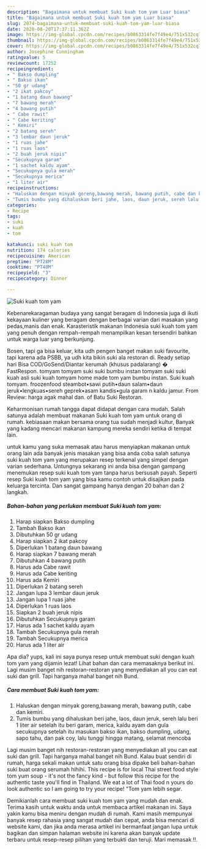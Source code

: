 ```yaml
---
description: "Bagaimana untuk membuat Suki kuah tom yam Luar biasa"
title: "Bagaimana untuk membuat Suki kuah tom yam Luar biasa"
slug: 2074-bagaimana-untuk-membuat-suki-kuah-tom-yam-luar-biasa
date: 2020-08-20T17:37:11.362Z
image: https://img-global.cpcdn.com/recipes/b0863314fe7f49e4/751x532cq70/suki-kuah-tom-yam-foto-resep-utama.jpg
thumbnail: https://img-global.cpcdn.com/recipes/b0863314fe7f49e4/751x532cq70/suki-kuah-tom-yam-foto-resep-utama.jpg
cover: https://img-global.cpcdn.com/recipes/b0863314fe7f49e4/751x532cq70/suki-kuah-tom-yam-foto-resep-utama.jpg
author: Josephine Cunningham
ratingvalue: 5
reviewcount: 17252
recipeingredient:
- " Bakso dumpling"
- " Bakso ikan"
- "50 gr udang"
- "2 ikat pakcoy"
- "1 batang daun bawang"
- "7 bawang merah"
- "4 bawang putih"
- " Cabe rawit"
- " Cabe keriting"
- " Kemiri"
- "2 batang sereh"
- "3 lembar daun jeruk"
- "1 ruas jahe"
- "1 ruas laos"
- "2 buah jeruk nipis"
- "Secukupnya garam"
- "1 sachet kaldu ayam"
- "Secukupnya gula merah"
- "Secukupnya merica"
- "1 liter air"
recipeinstructions:
- "Haluskan dengan minyak goreng,bawang merah, bawang putih, cabe dan kemiri."
- "Tumis bumbu yang dihaluskan beri jahe, laos, daun jeruk, sereh lalu beri 1 liter air setelah itu beri garam, merica, kaldu ayam dan gula secukupnya setelah itu masukan bakso ikan, bakso dumpling, udang, sapo tahu, dan pak coy, lalu tunggi hingga matang, selamat mencoba"
categories:
- Recipe
tags:
- suki
- kuah
- tom

katakunci: suki kuah tom 
nutrition: 174 calories
recipecuisine: American
preptime: "PT28M"
cooktime: "PT48M"
recipeyield: "3"
recipecategory: Dinner

---
```



![Suki kuah tom yam](https://img-global.cpcdn.com/recipes/b0863314fe7f49e4/751x532cq70/suki-kuah-tom-yam-foto-resep-utama.jpg)

Kebenarekaragaman budaya yang sangat beragam di Indonesia juga di ikuti kekayaan kuliner yang beragam dengan berbagai varian dari masakan yang pedas,manis dan enak. Karasteristik makanan Indonesia suki kuah tom yam yang penuh dengan rempah-rempah menampilkan kesan tersendiri bahkan untuk warga luar yang berkunjung.


Bosen, tapi ga bisa keluar, kita udh pengen banget makan suki favourite, tapi karena ada PSBB, ya udh kita bikin suki ala restoran di. Ready setiap hari Bisa COD/GoSend/Diantar kerumah (khusus padalarang) � FastRespon. tomyam tomyam suki suki bumbu instan tomyam suki suki kuah asli suki kuah tomyam home made tom yam bumbu instan. Suki kuah tomyam. froozenfood steambot•sawi putih•daun salam•daun jeruk•lengkuas•sereh geprek•asam kandis•gula garam n kaldu jamur. From Review: harga agak mahal dan. of Batu Suki Restoran.

Keharmonisan rumah tangga dapat didapat dengan cara mudah. Salah satunya adalah membuat makanan Suki kuah tom yam untuk orang di rumah. kebiasaan makan bersama orang tua sudah menjadi kultur, Banyak yang kadang mencari makanan kampung mereka sendiri ketika di tempat lain.

untuk kamu yang suka memasak atau harus menyiapkan makanan untuk orang lain ada banyak jenis masakan yang bisa anda coba salah satunya suki kuah tom yam yang merupakan resep terkenal yang simpel dengan varian sederhana. Untungnya sekarang ini anda bisa dengan gampang menemukan resep suki kuah tom yam tanpa harus bersusah payah.
Seperti resep Suki kuah tom yam yang bisa kamu contoh untuk disajikan pada keluarga tercinta. Dan sangat gampang hanya dengan 20 bahan dan 2 langkah.


<!--inarticleads1-->

##### Bahan-bahan yang perlukan membuat Suki kuah tom yam:

1. Harap siapkan  Bakso dumpling
1. Tambah  Bakso ikan
1. Dibutuhkan 50 gr udang
1. Harap siapkan 2 ikat pakcoy
1. Diperlukan 1 batang daun bawang
1. Harap siapkan 7 bawang merah
1. Dibutuhkan 4 bawang putih
1. Harus ada  Cabe rawit
1. Harus ada  Cabe keriting
1. Harus ada  Kemiri
1. Diperlukan 2 batang sereh
1. Jangan lupa 3 lembar daun jeruk
1. Jangan lupa 1 ruas jahe
1. Diperlukan 1 ruas laos
1. Siapkan 2 buah jeruk nipis
1. Dibutuhkan Secukupnya garam
1. Harus ada 1 sachet kaldu ayam
1. Tambah Secukupnya gula merah
1. Tambah Secukupnya merica
1. Harus ada 1 liter air


Apa dia? yups, kali ini saya punya resep untuk membuat suki dengan kuah tom yam yang dijamin lezat! Lihat bahan dan cara memasaknya berikut ini. Lagi musim banget nih restoran-restoran yang menyediakan all you can eat suki dan grill. Tapi harganya mahal banget nih Bund. 

<!--inarticleads2-->

##### Cara membuat  Suki kuah tom yam:

1. Haluskan dengan minyak goreng,bawang merah, bawang putih, cabe dan kemiri.
1. Tumis bumbu yang dihaluskan beri jahe, laos, daun jeruk, sereh lalu beri 1 liter air setelah itu beri garam, merica, kaldu ayam dan gula secukupnya setelah itu masukan bakso ikan, bakso dumpling, udang, sapo tahu, dan pak coy, lalu tunggi hingga matang, selamat mencoba


Lagi musim banget nih restoran-restoran yang menyediakan all you can eat suki dan grill. Tapi harganya mahal banget nih Bund. Kalau buat sendiri di rumah, harga sekali makan untuk satu orang bisa dipake beli bahan-bahan suki buat orang serumah hihihi. This recipe is for local Thai street food style tom yum soup - it&#39;s not the fancy kind - but follow this recipe for the authentic taste you&#39;ll find in Thailand. We eat a lot of Thai food n yours do look authentic so I am going to try your recipe! &#34;Tom yam lebih segar. 

Demikianlah cara membuat suki kuah tom yam yang mudah dan enak. Terima kasih untuk waktu anda untuk membaca artikel makanan ini. Saya yakin kamu bisa meniru dengan mudah di rumah. Kami masih mempunyai banyak resep rahasia yang sangat mudah dan cepat, anda bisa mencari di website kami, dan jika anda merasa artikel ini bermanfaat jangan lupa untuk bagikan dan simpan halaman website ini karena akan banyak update terbaru untuk resep-resep pilihan yang terbukti dan teruji. Mari memasak !!. 

